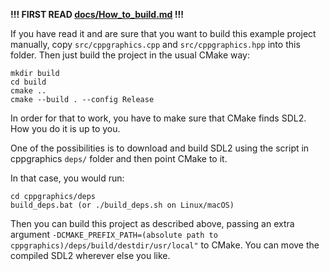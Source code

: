 **!!! FIRST READ [docs/How_to_build.md](../../docs/How_to_build.md) !!!**

If you have read it and are sure that you want to build this example project
manually, copy `src/cppgraphics.cpp` and `src/cppgraphics.hpp` into this
folder. Then just build the project in the usual CMake way:

    mkdir build
    cd build
    cmake ..
    cmake --build . --config Release

In order for that to work, you have to make sure that CMake finds SDL2. How you
do it is up to you.



One of the possibilities is to download and build SDL2 using the script in
cppgraphics `deps/` folder and then point CMake to it.

In that case, you would run:

    cd cppgraphics/deps
    build_deps.bat (or ./build_deps.sh on Linux/macOS)

Then you can build this project as described above, passing an extra argument
`-DCMAKE_PREFIX_PATH=(absolute path to cppgraphics)/deps/build/destdir/usr/local"`
to CMake. You can move the compiled SDL2 wherever else you like.
